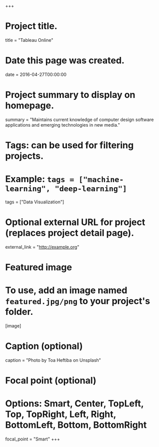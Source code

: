+++
# Project title.
title = "Tableau Online"

# Date this page was created.
date = 2016-04-27T00:00:00

# Project summary to display on homepage.
summary = "Maintains current knowledge of computer design software applications and emerging technologies in new media."

# Tags: can be used for filtering projects.
# Example: `tags = ["machine-learning", "deep-learning"]`
tags = ["Data Visualization"]

# Optional external URL for project (replaces project detail page).
external_link = "http://example.org"

# Featured image
# To use, add an image named `featured.jpg/png` to your project's folder. 
[image]
  # Caption (optional)
  caption = "Photo by Toa Heftiba on Unsplash"

  # Focal point (optional)
  # Options: Smart, Center, TopLeft, Top, TopRight, Left, Right, BottomLeft, Bottom, BottomRight
  focal_point = "Smart"
+++
